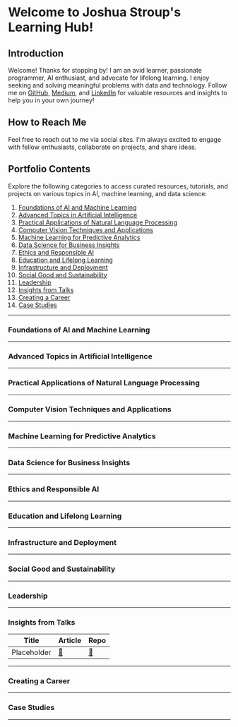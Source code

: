 # Welcome to Joshua Stroup's Learning Hub!

## Introduction

Welcome! Thanks for stopping by! I am an avid learner, passionate programmer, AI enthusiast, and advocate for lifelong learning. I enjoy seeking and solving meaningful problems with data and technology. Follow me on [GitHub](https://github.com/jtstroup), [Medium](https://jtstroup.medium.com), and [LinkedIn](https://linkedin.com/in/jtstroup) for valuable resources and insights to help you in your own journey!

## How to Reach Me

Feel free to reach out to me via social sites. I'm always excited to engage with fellow enthusiasts, collaborate on projects, and share ideas.

## Portfolio Contents

Explore the following categories to access curated resources, tutorials, and projects on various topics in AI, machine learning, and data science:

1. [Foundations of AI and Machine Learning](#foundations-of-ai-and-machine-learning)
2. [Advanced Topics in Artificial Intelligence](#advanced-topics-in-artificial-intelligence)
3. [Practical Applications of Natural Language Processing](#practical-applications-of-natural-language-processing)
4. [Computer Vision Techniques and Applications](#computer-vision-techniques-and-applications)
5. [Machine Learning for Predictive Analytics](#machine-learning-for-predictive-analytics)
6. [Data Science for Business Insights](#data-science-for-business-insights)
7. [Ethics and Responsible AI](#ai-ethics-and-responsible-ai)
8. [Education and Lifelong Learning](#ai-in-education-and-lifelong-learning)
9. [Infrastructure and Deployment](#ai-infrastructure-and-deployment)
10. [Social Good and Sustainability](#ai-for-social-good-and-sustainability)
11. [Leadership](#technical-leadership)
12. [Insights from Talks](#talks)
13. [Creating a Career](#create-a-career)
14. [Case Studies](#case-studies)

---

### Foundations of AI and Machine Learning

---

### Advanced Topics in Artificial Intelligence

---

### Practical Applications of Natural Language Processing

---

### Computer Vision Techniques and Applications

---

### Machine Learning for Predictive Analytics

---

### Data Science for Business Insights

---

### Ethics and Responsible AI

---

### Education and Lifelong Learning

---

### Infrastructure and Deployment

---

### Social Good and Sustainability

---

### Leadership

---

### Insights from Talks
| Title | Article | Repo |
| --- | --- | --- |
| Placeholder | [:link:](article_link) | [:link:](github_link) |
<a name="create-a-career"></a>

---

### Creating a Career

---

### Case Studies

---
<!--
| Placeholder | [:link:](article_link) | [:link:](github_link) |
<a name=" "></a>
-->
